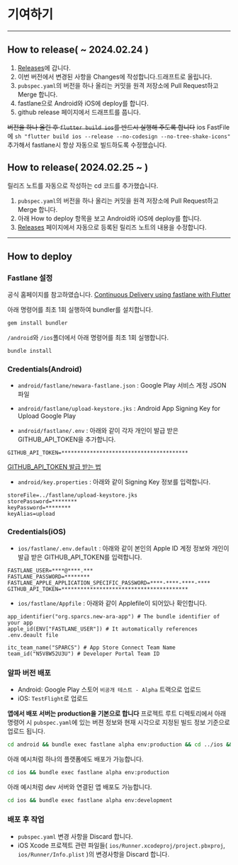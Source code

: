 # 기여하기

---
## How to release( ~ 2024.02.24 )

1. [Releases](https://github.com/sparcs-kaist/new-ara-app/releases)에 갑니다.
2. 이번 버전에서 변경된 사항을 Changes에 작성합니다.드래프트로 올립니다.
3. `pubspec.yaml`의 버전을 하나 올리는 커밋을 원격 저장소에 Pull Request하고 Merge 합니다.
4. fastlane으로 Android와 iOS에 deploy를 합니다.
5. github release 페이지에서 드래프트를 풉니다.

~~버전을 하나 올린 후 `flutter build ios`를 반드시 실행해 주도록 합니다~~
ios FastFile에 `sh "flutter build ios --release --no-codesign --no-tree-shake-icons"` 추가해서 fastlane시 항상 자동으로 빌드하도록 수정했습니다.

## How to release( 2024.02.25 ~ )
릴리즈 노트를 자동으로 작성하는 cd 코드를 추가했습니다.
1. `pubspec.yaml`의 버전을 하나 올리는 커밋을 원격 저장소에 Pull Request하고 Merge 합니다.
2. 아래 How to deploy 항목을 보고 Android와 iOS에 deploy를 합니다.
3. [Releases](https://github.com/sparcs-kaist/new-ara-app/releases) 페이지에서 자동으로 등록된 릴리즈 노트의 내용을 수정합니다.

---
## How to deploy

### Fastlane 설정

공식 홈페이지를 참고하였습니다.
[Continuous Delivery using fastlane with Flutter](https://flutter.io/docs/deployment/fastlane-cd)

아래 명령어를 최초 1회 실행하여 bundler를 설치합니다.

```bash
gem install bundler
```

`/android`와 `/ios`폴더에서 아래 명령어를 최초 1회 실행합니다.

```bash
bundle install
```

### Credentials(Android)

- `android/fastlane/newara-fastlane.json` : Google Play 서비스 계정 JSON 파일

- `android/fastlane/upload-keystore.jks` : Android App Signing Key for Upload Google Play

- `android/fastlane/.env` : 아래와 같이 각자 개인이 발급 받은 GITHUB_API_TOKEN을 추가합니다. 

```env
GITHUB_API_TOKEN=****************************************
```
[GITHUB_API_TOKEN 발급 받는 법](https://lifefun.tistory.com/161)


- `android/key.properties` : 아래와 같이 Signing Key 정보를 입력합니다.

```env
storeFile=../fastlane/upload-keystore.jks
storePassword=********
keyPassword=********
keyAlias=upload
```

### Credentials(iOS)
- `ios/fastlane/.env.default` : 아래와 같이 본인의 Apple ID 계정 정보와 개인이 발급 받은 GITHUB_API_TOKEN를 입력합니다.

```env
FASTLANE_USER=****@****.***
FASTLANE_PASSWORD=********
FASTLANE_APPLE_APPLICATION_SPECIFIC_PASSWORD=****-****-****-****
GITHUB_API_TOKEN=****************************************
```

- `ios/fastlane/Appfile` : 아래와 같이 Applefile이 되어있나 확인합니다.
```env
app_identifier("org.sparcs.new-ara-app") # The bundle identifier of your app
apple_id(ENV["FASTLANE_USER"]) # It automatically references .env.deault file

itc_team_name("SPARCS") # App Store Connect Team Name
team_id("N5V8W52U3U") # Developer Portal Team ID
```


### 알파 버전 배포

- Android: Google Play 스토어 `비공개 테스트 - Alpha` 트랙으로 업로드
- iOS: `TestFlight`로 업로드


**앱에서 배포 서버는 production을 기본으로 합니다**
프로젝트 루트 디렉토리에서 아래 명령어 시 `pubspec.yaml`에 있는 버젼 정보와 현재 시각으로 지정된 빌드 정보 기준으로 업로드 됩니다.

```bash
cd android && bundle exec fastlane alpha env:production && cd ../ios && bundle exec fastlane alpha env:production
```


아래 예시처럼 하나의 플랫폼에도 배포가 가능합니다.

```bash
cd ios && bundle exec fastlane alpha env:production
```

아래 예시처럼 dev 서버와 연결된 앱 배포도 가능합니다.

```bash
cd ios && bundle exec fastlane alpha env:development
```

### 배포 후 작업
- `pubspec.yaml` 변경 사항을 Discard 합니다.
- iOS Xcode 프로젝트 관련 파일들( `ios/Runner.xcodeproj/project.pbxproj`, `ios/Runner/Info.plist` )의 변경사항을 Discard 합니다.